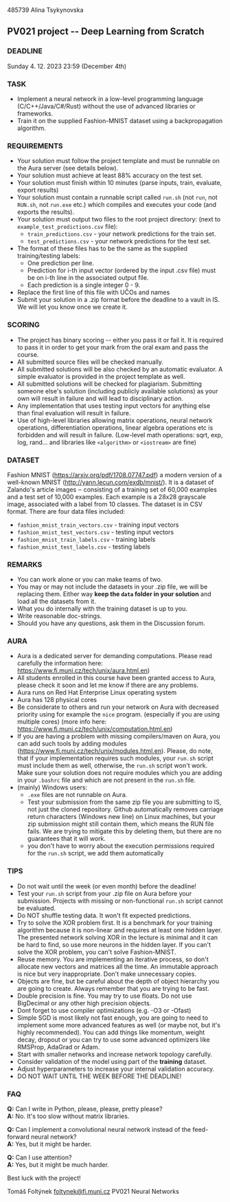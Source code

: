 485739 Alina Tsykynovska
## PV021 project -- Deep Learning from Scratch

### DEADLINE
Sunday 4. 12. 2023 23:59 (December 4th)

### TASK
  - Implement a neural network in a low-level programming language
    (C/C++/Java/C#/Rust) without the use of advanced libraries or frameworks.
  - Train it on the supplied Fashion-MNIST dataset using a backpropagation
    algorithm.

### REQUIREMENTS
  - Your solution must follow the project template and must be runnable on 
    the Aura server (see details below).
  - Your solution must achieve at least 88% accuracy on the test set.
  - Your solution must finish within 10 minutes (parse inputs, train, 
    evaluate, export results)
  - Your solution must contain a runnable script called `run.sh` (not `run`,
    not `RUN.sh`, not `run.exe` etc.) which compiles and executes your code 
    (and exports the results).
  - Your solution must output two files to the root project directory:
    (next to `example_test_predictions.csv` file):
     - `train_predictions.csv` - your network predictions for the train set.
     - `test_predictions.csv`  - your network predictions for the test set.
  - The format of these files has to be the same as the supplied 
    training/testing labels: 
     - One prediction per line.
     - Prediction for i-th input vector (ordered by the input .csv file) 
       must be on i-th line in the associated output file.
     - Each prediction is a single integer 0 - 9.
  - Replace the first line of this file with UČOs and names
  - Submit your solution in a .zip format before the deadline to a vault in IS.
    We will let you know once we create it.

### SCORING
  - The project has binary scoring -- either you pass it or fail it. It is 
    required to pass it in order to get your mark from the oral exam  and pass
    the course.
  - All submitted source files will be checked manually.
  - All submitted solutions will be also checked by an automatic evaluator.
    A simple evaluator is provided in the project template as well.
  - All submitted solutions will be checked for plagiarism. Submitting someone
    else's solution (including publicly available solutions) as your own will
    result in failure and will lead to disciplinary action.
  - Any implementation that uses testing input vectors for anything else than
    final evaluation will result in failure.
  - Use of high-level libraries allowing matrix operations, neural network
    operations, differentiation operations, linear algebra operations etc is
    forbidden and will result in failure. (Low-level math operations: sqrt,
    exp, log, rand... and libraries like `<algorithm>` or `<iostream>` are
    fine)

### DATASET
Fashion MNIST (https://arxiv.org/pdf/1708.07747.pdf) a modern version of a
well-known MNIST (http://yann.lecun.com/exdb/mnist/). It is a dataset of
Zalando's article images ‒ consisting of a training set of 60,000 examples
and a test set of 10,000 examples. Each example is a 28x28 grayscale image,
associated with a label from 10 classes. The dataset is in CSV format. There
are four data files included:  
 - `fashion_mnist_train_vectors.csv`   - training input vectors
 - `fashion_mnist_test_vectors.csv`    - testing input vectors
 - `fashion_mnist_train_labels.csv`    - training labels
 - `fashion_mnist_test_labels.csv`     - testing labels

### REMARKS
  - You can work alone or you can make teams of two.
  - You may or may not include the datasets in your .zip file, we will be
    replacing them. Either way **keep the `data` folder in your solution**
    and load all the datasets from it. 
  - What you do internally with the training dataset is up to you.
  - Write reasonable doc-strings.
  - Should you have any questions, ask them in the Discussion forum. 

### AURA
  - Aura is a dedicated server for demanding computations. Please read
    carefully the information here:
    https://www.fi.muni.cz/tech/unix/aura.html.en)
  - All students enrolled in this course have been granted access to Aura,
    please check it soon and let me know if there are any problems.
  - Aura runs on Red Hat Enterprise Linux operating system
  - Aura has 128 physical cores
  - Be considerate to others and run your network on Aura with decreased
    priority using for example the `nice` program. (especially if you are
    using multiple cores)
    (more info here: https://www.fi.muni.cz/tech/unix/computation.html.en)
  - If you are having a problem with missing compilers/maven on Aura, you can
    add such tools by adding modules 
    (https://www.fi.muni.cz/tech/unix/modules.html.en). Please, do note, that
    if your implementation requires such modules, your `run.sh` script must
    include them as well, otherwise, the `run.sh` script won't work. Make sure
    your solution does not require modules which you are adding in your
    `.bashrc` file and which are not present in the `run.sh` file.
  - (mainly) Windows users:
    - `.exe` files are not runnable on Aura.
    - Test your submission from the same zip file you are submitting to IS,
      not just the cloned repository. Github automatically removes carriage
      return characters (Windows new line) on Linux machines, but your zip
      submission might still contain them, which means the RUN file fails. We
      are trying to mitigate this by deleting them, but there are no guarantees
      that it will work.
    - you don't have to worry about the execution permissions required for the 
      `run.sh` script, we add them automatically

### TIPS
  - Do not wait until the week (or even month) before the deadline!
  - Test your `run.sh` script from your .zip file on Aura before your
    submission. Projects with missing or non-functional `run.sh` script cannot
    be evaluated.
  - Do NOT shuffle testing data. It won't fit expected predictions.
  - Try to solve the XOR problem first. It is a benchmark for your training
    algorithm because it is non-linear and requires at least one hidden layer.
    The presented network solving XOR in the lecture is minimal and it can be
    hard to find, so use more neurons in the hidden layer. If you can't solve
    the XOR problem, you can't solve Fashion-MNIST.
  - Reuse memory. You are implementing an iterative process, so don't allocate
    new vectors and matrices all the time. An immutable approach is nice but
    very inappropriate. Don't make unnecessary copies.
  - Objects are fine, but be careful about the depth of object hierarchy you
    are going to create. Always remember that you are trying to be fast.
  - Double precision is fine. You may try to use floats. Do not use BigDecimal
    or any other high precision objects.
  - Dont forget to use compiler optimizations (e.g. -O3 or -Ofast)
  - Simple SGD is most likely not fast enough, you are going to need to
    implement some more advanced features as well (or maybe not, but it's highly
    recommended). You can add things like momentum, weight decay, dropout or you
    can try to use some advanced optimizers like RMSProp, AdaGrad or Adam.
  - Start with smaller networks and increase network topology carefully.
  - Consider validation of the model using part of the **training** dataset.
  - Adjust hyperparameters to increase your internal validation accuracy.
  - DO NOT WAIT UNTIL THE WEEK BEFORE THE DEADLINE!

### FAQ
**Q:** Can I write in Python, please, please, pretty please?  
**A:** No. It's too slow without matrix libraries.
 
**Q:** Can I implement a convolutional neural network instead of the 
    feed-forward neural network?  
**A:** Yes, but it might be harder.

**Q:** Can I use attention?  
**A:** Yes, but it might be much harder.

Best luck with the project!

Tomáš Foltýnek
foltynek@fi.muni.cz
PV021 Neural Networks

